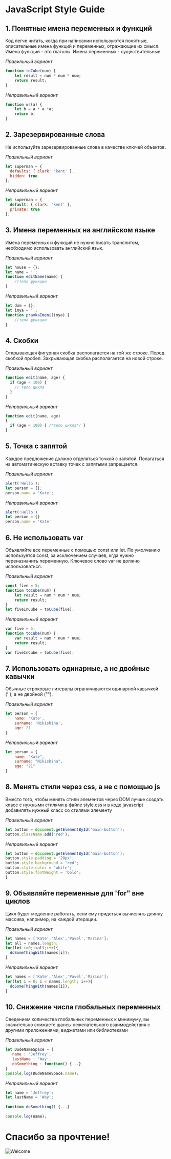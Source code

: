 # JavaScript Style Guide 

## 1. Понятные имена переменных и функций
Код легче читать, когда при написании используются понятные, описательные имена функций и переменных, отражающие их смысл. Имена функций - это глаголы. Имена переменных - существительные.

*Правильный вариант*
``` js
function toCube(num) {
    let result = num * num * num;
    return result;
}
```
*Неправильный вариант*
``` js
function wr(a) {
    let b = a * a *a;
    return b;
}
```
## 2. Зарезервированные слова
Не используйте зарезервированные слова в качестве ключей объектов.

*Правильный вариант*
``` js
let superman = {
  defaults: { clark: 'kent' },
  hidden: true
};
```
*Неправильный вариант*
``` js
let superman = {
  default: { clark: 'kent' },
  private: true
};
```
## 3. Имена переменных на английском языке
Имена переменных и функций не нужно писать транслитом, необходимо использовать английский язык.

*Правильный вариант*
``` js
let house = {};
let name = '';
function editName(name) {
    //тело функции
}
```
*Неправильный вариант*
``` js
let dom = {};
let imya = '';
function pravkaImeni(imya) {
    //тело функции
}
```
## 4. Скобки
Открывающая фигурная скобка располагается на той же строке. Перед скобкой пробел. Закрывающая скобка располагается на новой строке.

*Правильный вариант*
``` js
function edit(name, age) {
  if (age < 100) {
    // тело цикла
  }
}
```
*Неправильный вариант*
``` js
function edit(name, age)
{
  if (age < 100) { /*тело цикла*/ }
}
```
## 5. Точка с запятой
Каждое предложение должно отделяться точкой с запятой. Полагаться на автоматическую вставку точек с запятыми запрещается.

*Правильный вариант*
``` js
alert('Hello');
let person = {};
person.name = 'Kate';
```
*Неправильный вариант*
``` js
alert('Hello')
let person = {}
person.name = 'Kate'
```

## 6. Не использовать var
Объявляйте все переменные с помощью const или let. По умолчанию используется const, за исключением случаев, кгда нужно переназначить переменную. Ключевое слово var не должно использоваться.

*Правильный вариант*
``` js
const five = 5;
function toCube(num) {
    let result = num * num * num;
    return result;
}
let fiveInCube = toCube(five);
```
*Неправильный вариант*
``` js
var five = 5;
function toCube(num) {
    var result = num * num * num;
    return result;
}
var fiveInCube = toCube(five);
```

## 7. Использовать одинарные, а не двойные кавычки
Обычные строковые литералы ограничиваются одинарной кавычкой (''), а не двойной ("").

*Правильный вариант*
``` js
let person = {
    name: 'Kate',
    surname: 'Nikishina',
    age: 21
}
```
*Неправильный вариант*
``` js
let person = {
    name: "Kate",
    surname: "Nikishina",
    age: "21"
}
```

## 8. Менять стили через css, а не с помощью js
Вместо того, чтобы менять стили элементов через DOM
лучше создать класс с нужными стилями в файле style.css
и в коде javascript добавилять нужный класс со стилями 
элементу

*Правильный вариант*
``` js
let button = document.getElementById('main-button');
button.className.add('red');
```
*Неправильный вариант*
``` js
let button = document.getElementById('main-button');
button.style.padding = '20px';
button.style.background = 'red';
button.style.color = 'white';
button.style.fontWeight = 'bold';
}
```

## 9. Объявляйте переменные для 'for" вне циклов
 Цикл будет медленне работать, если ему придеться вычислять длинну массива, например, на каждой итерации. 

*Правильный вариант*
``` js
let names = ['Kate','Alex','Pavel','Marina'];
let all = names.length;
for(let i=0;i<all;i++){
  doSomeThingWith(names[i]);
}
```
*Неправильный вариант*
``` js
let names = ['Kate','Alex','Pavel','Marina'];
for(let i = 0; i < names.length; i++){
  doSomeThingWith(names[i]);
}
```

## 10. Снижение числа глобальных переменных
Сведением количества глобальных переменных к минимуму, вы значительно снижаете шансы нежелательного взаимодействия с другими приложениями, виджетами или библиотеками

*Правильный вариант*
``` js
let DudeNameSpace = {  
   name : 'Jeffrey',  
   lastName : 'Way',  
   doSomething : function() {...}  
}  
console.log(DudeNameSpace.name);
```
*Неправильный вариант*
``` js
let name = 'Jeffrey';  
let lastName = 'Way';  
  
function doSomething() {...}  
  
console.log(name);
```
# Спасибо за прочтение!
![Welcome](https://octodex.github.com/images/welcometocat.png "Have a good day")